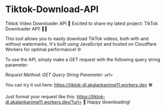 # Tiktok-Download-API
Tiktok Video Downloader API
🚀 Excited to share my latest project: TikTok Downloader API! 🎥✨

This tool allows you to easily download TikTok videos, both with and without watermarks. It's built using JavaScript and hosted on Cloudflare Workers for optimal performance! 🌐

To use the API, simply make a GET request with the following query string parameter:

<i>Request Method: GET
Query String Parameter: url=<tiktok video link></i>

You can try it out here: https://tiktok-dl.akalankanime11.workers.dev 🛠️

Just format your request like this: https://tiktok-dl.akalankanime11.workers.dev/?url=<tiktok video link> 🎉 Happy downloading!
